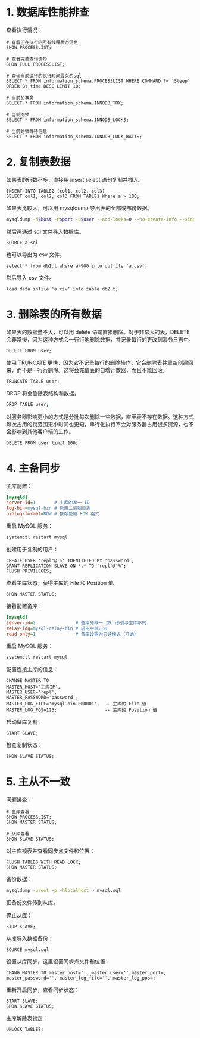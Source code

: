 # 1. 数据库性能排查

查看执行情况：

```mysql
# 查看正在执行的所有线程状态信息
SHOW PROCESSLIST;

# 查看完整查询语句
SHOW FULL PROCESSLIST;

# 查询当前运行的执行时间最久的sql
SELECT * FROM information_schema.PROCESSLIST WHERE COMMAND != 'Sleep' ORDER BY time DESC LIMIT 10;

# 当前的事务
SELECT * FROM information_schema.INNODB_TRX;

# 当前的锁
SELECT * FROM information_schema.INNODB_LOCKS;

# 当前的锁等待信息
SELECT * FROM information_schema.INNODB_LOCK_WAITS;
```

# 2. 复制表数据

如果表的行数不多，直接用 insert select 语句复制并插入。

```mysql
INSERT INTO TABLE2 (col1, col2, col3)
SELECT col1, col2, col3 FROM TABLE1 Where a > 100;
```

如果表比较大，可以用 mysqldump 导出表的全部或部份数据。

```bash
mysqldump -h$host -P$port -u$user --add-locks=0 --no-create-info --single-transaction  --set-gtid-purged=OFF <database> <table> --where="a>900" --result-file=a.sql
```

然后再通过 sql 文件导入数据库。

```mysql
SOURCE a.sql
```

也可以导出为 csv 文件。

```mysql
select * from db1.t where a>900 into outfile 'a.csv';
```

然后导入 csv 文件。

```mysql
load data infile 'a.csv' into table db2.t;
```

# 3. 删除表的所有数据

如果表的数据量不大，可以用 delete 语句直接删除。对于非常大的表，DELETE 会非常慢，因为这种方式会一行行地删除数据，并记录每行的更改到事务日志中。

```mysql
DELETE FROM user;
```

使用 TRUNCATE 更快，因为它不记录每行的删除操作，它会删除表并重新创建回来，而不是一行行删除。这将会充值表的自增计数器，而且不能回滚。

```mysql
TRUNCATE TABLE user;
```

DROP 将会删除表结构和数据。

```bash
DROP TABLE user;
```

对服务器影响更小的方式是分批每次删除一些数据，直至表不存在数据。这种方式每次占用的锁范围更小时间也更短，串行化执行不会对服务器占用很多资源，也不会影响到其他客户端的工作。

```mysql
DELETE FROM user limit 100;
```

# 4. 主备同步

主库配置：

```ini
[mysqld]
server-id=1       # 主库的唯一 ID
log-bin=mysql-bin # 启用二进制日志
binlog-format=ROW # 推荐使用 ROW 格式
```

重启 MySQL 服务：

```bash
systemctl restart mysql
```

创建用于复制的用户：

```mysql
CREATE USER 'repl'@'%' IDENTIFIED BY 'password';
GRANT REPLICATION SLAVE ON *.* TO 'repl'@'%';
FLUSH PRIVILEGES;
```

查看主库状态，获得主库的 File 和 Position 值。

```mysql
SHOW MASTER STATUS;
```

接着配置备库：

```ini
[mysqld]
server-id=2               # 备库的唯一 ID，必须与主库不同
relay-log=mysql-relay-bin # 启用中继日志
read-only=1               # 备库设置为只读模式（可选）
```

重启 MySQL 服务：

```bash
systemctl restart mysql
```

配置连接主库的信息：

```mysql
CHANGE MASTER TO
MASTER_HOST='主库IP',
MASTER_USER='repl',
MASTER_PASSWORD='password',
MASTER_LOG_FILE='mysql-bin.000001',  -- 主库的 File 值
MASTER_LOG_POS=123;                  -- 主库的 Position 值
```

启动备库复制：

```mysql
START SLAVE;
```

检查复制状态：

```mysql
SHOW SLAVE STATUS;
```

# 5. 主从不一致

问题排查：

```mysql
# 主库查看
SHOW PROCESSLIST;
SHOW MASTER STATUS;

# 从库查看
SHOW SLAVE STATUS;
```

对主库锁表并查看同步点文件和位置：

```mysql
FLUSH TABLES WITH READ LOCK;
SHOW MASTER STATUS;
```

备份数据：

```bash
mysqldump -uroot -p -hlocalhost > mysql.sql
```

把备份文件传到从库。

停止从库：

```mysql
STOP SLAVE;
```

从库导入数据备份：

```mysql
SOURCE mysql.sql
```

设置从库同步，这里设置同步点文件和位置：

```mysql
CHANG MASTER TO master_host='', master_user='',master_port=, master_password='', master_log_file='', master_log_pos=;
```

重新开启同步，查看同步状态：

```mysql
START SLAVE;
SHOW SLAVE STATUS;
```

主库解除表锁定：

```mysql
UNLOCK TABLES;
```

